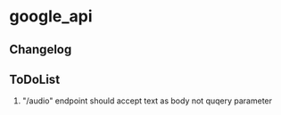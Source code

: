 # google_api

## Changelog

## ToDoList

1. "/audio" endpoint should accept text as body not quqery parameter
